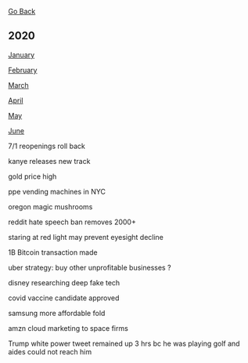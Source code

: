 [Go Back](../README.md)


## 2020


[January](jan.md)

[February](feb.md)

[March](mar.md)

[April](apr.md)

[May](may.md)

[June](jun.md)

7/1 
reopenings roll back 

kanye releases new track 

gold price high 

ppe vending machines in NYC 

oregon magic mushrooms 

reddit hate speech ban 
removes 2000+

staring at red light may prevent eyesight decline 

1B Bitcoin transaction made 

uber strategy: buy other unprofitable businesses ?

disney researching deep fake tech 

covid vaccine candidate approved 

samsung more affordable fold 

amzn cloud marketing to space firms 

Trump white power tweet remained up 3 hrs bc he was playing golf 
and aides could not reach him 

